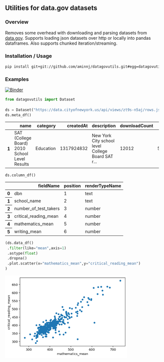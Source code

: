 ## Utilities for data.gov datasets

### Overview

Removes some overhead with downloading and parsing datasets from [data.gov](https://data.gov/).
Supports loading json datasets over http or locally into pandas dataframes. Also supports
chunked iteration/streaming.

### Installation / Usage

```bash
pip install git+git://github.com/aminnj/datagovutils.git#egg=datagovutils -U
```

### Examples

[![Binder](https://mybinder.org/badge_logo.svg)](https://mybinder.org/v2/gh/aminnj/datagovutils/master?filepath=examples%2Fnycsat.ipynb)

```python
from datagovutils import Dataset

ds = Dataset("https://data.cityofnewyork.us/api/views/zt9s-n5aj/rows.json?accessType=DOWNLOAD")
ds.meta_df()
```
<div>
<table>
  <thead>
    <tr style="text-align: right;">
      <th></th>
      <th>name</th>
      <th>category</th>
      <th>createdAt</th>
      <th>description</th>
      <th>downloadCount</th>
      <th>oid</th>
      <th>publicationDate</th>
      <th>tableId</th>
    </tr>
  </thead>
  <tbody>
    <tr>
      <th>1</th>
      <td>SAT (College Board) 2010 School Level Results</td>
      <td>Education</td>
      <td>1317924832</td>
      <td>New York City school level College Board SAT r...</td>
      <td>12012</td>
      <td>502721</td>
      <td>1556209725</td>
      <td>290785</td>
    </tr>
  </tbody>
</table>
</div>

```python
ds.column_df()
```
<div>

<table>
  <thead>
    <tr style="text-align: right;">
      <th></th>
      <th>fieldName</th>
      <th>position</th>
      <th>renderTypeName</th>
    </tr>
  </thead>
  <tbody>
    <tr>
      <th>0</th>
      <td>dbn</td>
      <td>1</td>
      <td>text</td>
    </tr>
    <tr>
      <th>1</th>
      <td>school_name</td>
      <td>2</td>
      <td>text</td>
    </tr>
    <tr>
      <th>2</th>
      <td>number_of_test_takers</td>
      <td>3</td>
      <td>number</td>
    </tr>
    <tr>
      <th>3</th>
      <td>critical_reading_mean</td>
      <td>4</td>
      <td>number</td>
    </tr>
    <tr>
      <th>4</th>
      <td>mathematics_mean</td>
      <td>5</td>
      <td>number</td>
    </tr>
    <tr>
      <th>5</th>
      <td>writing_mean</td>
      <td>6</td>
      <td>number</td>
    </tr>
  </tbody>
</table>
</div>

```python
(ds.data_df()
 .filter(like="mean",axis=1)
 .astype(float)
 .dropna()
 .plot.scatter(x="mathematics_mean",y="critical_reading_mean")
)
```
<img src="images/example_nycsat.png" width="400px" />
